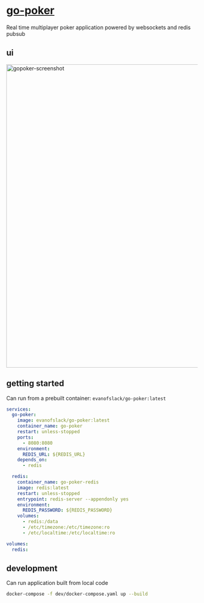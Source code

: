 # [go-poker](https://go-poker.vercel.app)

Real time multiplayer poker application powered by websockets and redis pubsub

## ui

<img width="800" alt="gopoker-screenshot" src="https://github.com/evanofslack/go-poker/assets/51209817/08c93fd3-0814-40e8-ab10-74d613ad996a">

## getting started

Can run from a prebuilt container: `evanofslack/go-poker:latest`

```yaml
services:
  go-poker:
    image: evanofslack/go-poker:latest
    container_name: go-poker
    restart: unless-stopped
    ports:
      - 8080:8080
    environment:
      REDIS_URL: ${REDIS_URL}
    depends_on:
      - redis

  redis:
    container_name: go-poker-redis
    image: redis:latest
    restart: unless-stopped
    entrypoint: redis-server --appendonly yes
    environment:
      REDIS_PASSWORD: ${REDIS_PASSWORD}
    volumes:
      - redis:/data
      - /etc/timezone:/etc/timezone:ro
      - /etc/localtime:/etc/localtime:ro

volumes:
  redis:
```

## development

Can run application built from local code

```bash
docker-compose -f dev/docker-compose.yaml up --build
```
